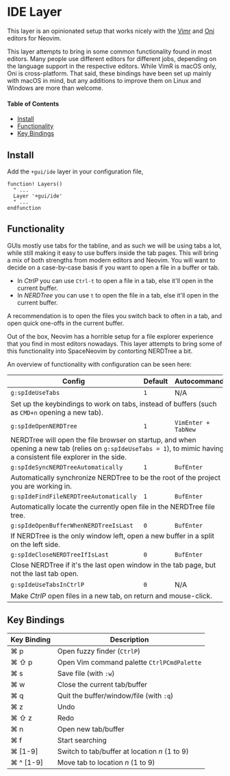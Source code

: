 # IDE Layer
This layer is an opinionated setup that works nicely with the [Vimr](https://github.com/qvacua/vimr) and [Oni](https://www.onivim.io) editors for Neovim.

This layer attempts to bring in some common functionality found in most editors. Many people use different editors for different jobs, depending on the language support in the respective editors. While VimR is macOS only, Oni is cross-platform. That said, these bindings have been set up mainly with macOS in mind, but any additions to improve them on Linux and Windows are more than welcome.

#### Table of Contents
- [Install](#install)
- [Functionality](#functionality)
- [Key Bindings](#key-bindings)

## Install
Add the `+gui/ide` layer in your configuration file,

```viml
function! Layers()
  " ...
  Layer '+gui/ide'
  " ...
endfunction
```

## Functionality
GUIs mostly use tabs for the tabline, and as such we will be using tabs a lot, while still making it easy to use buffers inside the tab pages. This will bring a mix of both strengths from modern editors and Neovim. You will want to decide on a case-by-case basis if you want to open a file in a buffer or tab.

- In _CtrlP_ you can use `Ctrl-t` to open a file in a tab, else it'll open in the current buffer.
- In _NERDTree_ you can use `t` to open the file in a tab, else it'll open in the current buffer.

A recommendation is to open the files you switch back to often in a tab, and open quick one-offs in the current buffer.

Out of the box, Neovim has a horrible setup for a file explorer experience that you find in most editors nowadays. This layer attempts to bring some of this functionality into SpaceNeovim by contorting NERDTree a bit.

An overview of functionality with configuration can be seen here:

<table>
  <thead><th>Config</th><th>Default</th><th>Autocommand</th></thead>
  <tbody>
    <!-- spIdeUseTabs -->
    <tr>
      <td><code>g:spIdeUseTabs</code></td>
      <td><code>1</code></td>
      <td>N/A</td>
    </tr>
    <tr>
      <td colspan="3">
        Set up the keybindings to work on tabs, instead of buffers (such as <code>CMD+n</code> opening a new tab).
      </td>
    </tr>
    <!-- spIdeOpenNERDTree -->
    <tr>
      <td><code>g:spIdeOpenNERDTree</code></td>
      <td><code>1</code></td>
      <td><code>VimEnter + TabNew</code></td>
    </tr>
    <tr>
      <td colspan="3">
        NERDTree will open the file browser on startup, and when opening a new tab (relies on <code>g:spIdeUseTabs = 1</code>), to mimic having a consistent file explorer in the side.
      </td>
    </tr>
    <!-- spIdeSyncNERDTreeAutomatically -->
    <tr>
      <td><code>g:spIdeSyncNERDTreeAutomatically</code></td>
      <td><code>1</code></td>
      <td><code>BufEnter</code></td>
    </tr>
    <tr>
      <td colspan="3">
        Automatically synchronize NERDTree to be the root of the project you are working in.
      </td>
    </tr>
    <!-- spIdeFindFileNERDTreeAutomatically -->
    <tr>
      <td><code>g:spIdeFindFileNERDTreeAutomatically</code></td>
      <td><code>1</code></td>
      <td><code>BufEnter</code></td>
    </tr>
    <tr>
      <td colspan="3">
        Automatically locate the currently open file in the NERDTree file tree.
      </td>
    </tr>
    <!-- spIdeOpenBufferWhenNERDTreeIsLast -->
    <tr>
      <td><code>g:spIdeOpenBufferWhenNERDTreeIsLast</code></td>
      <td><code>0</code></td>
      <td><code>BufEnter</code></td>
    </tr>
    <tr>
      <td colspan="3">
        If NERDTree is the only window left, open a new buffer in a split on the left side.
      </td>
    </tr>
    <!-- spIdeCloseNERDTreeIfIsLast -->
    <tr>
      <td><code>g:spIdeCloseNERDTreeIfIsLast</code></td>
      <td><code>0</code></td>
      <td><code>BufEnter</code></td>
    </tr>
    <tr>
      <td colspan="3">
        Close NERDTree if it's the last open window in the tab page, but not the last tab open.
      </td>
    </tr>
    <!-- spIdeUseTabsInCtrlP -->
    <tr>
      <td><code>g:spIdeUseTabsInCtrlP</code></td>
      <td><code>0</code></td>
      <td>N/A</td>
    </tr>
    <tr>
      <td colspan="3">
        Make <i>CtrlP</i> open files in a new tab, on return and mouse-click.
      </td>
    </tr>
  </tbody>
</table>


## Key Bindings
Key Binding | Description
----------- | -------------------------------
⌘ p       | Open fuzzy finder (`CtrlP`)
⌘ ⇧ p     | Open Vim command palette `CtrlPCmdPalette`
⌘ s       | Save file (with `:w`)
⌘ w       | Close the current tab/buffer
⌘ q       | Quit the buffer/window/file (with `:q`)
⌘ z       | Undo
⌘ ⇧ z     | Redo
⌘ n       | Open new tab/buffer
⌘ f       | Start searching
⌘ [1-9]   | Switch to tab/buffer at location _n_ (1 to 9)
⌘ ^ [1-9] | Move tab to location _n_ (1 to 9)
